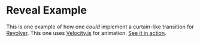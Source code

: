 # Reveal Example

This is one example of how one _could_ implement a curtain-like transition for [Revolver](https://github.com/johnnyfreeman/revolver). This one uses [Velocity.js](http://julian.com/research/velocity/) for animation. [See it in action](http://johnnyfreeman.github.io/revolver/examples/reveal).
